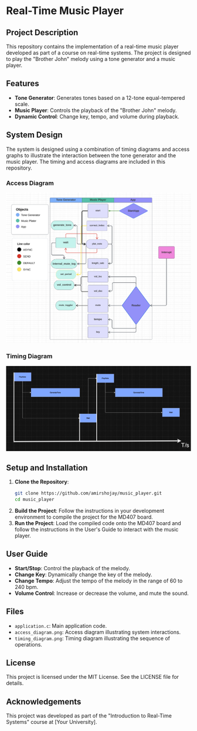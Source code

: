 # Real-Time Music Player

## Project Description
This repository contains the implementation of a real-time music player developed as part of a course on real-time systems. The project is designed to play the "Brother John" melody using a tone generator and a music player.

## Features
- **Tone Generator**: Generates tones based on a 12-tone equal-tempered scale.
- **Music Player**: Controls the playback of the "Brother John" melody.
- **Dynamic Control**: Change key, tempo, and volume during playback.

## System Design
The system is designed using a combination of timing diagrams and access graphs to illustrate the interaction between the tone generator and the music player. The timing and access diagrams are included in this repository.

### Access Diagram
![Access Diagram](access_diagram.png)

### Timing Diagram
![Timing Diagram](timing_diagram.png)

## Setup and Installation
1. **Clone the Repository**:
    ```bash
    git clone https://github.com/amirshojay/music_player.git
    cd music_player
    ```
2. **Build the Project**: Follow the instructions in your development environment to compile the project for the MD407 board.
3. **Run the Project**: Load the compiled code onto the MD407 board and follow the instructions in the User's Guide to interact with the music player.

## User Guide
- **Start/Stop**: Control the playback of the melody.
- **Change Key**: Dynamically change the key of the melody.
- **Change Tempo**: Adjust the tempo of the melody in the range of 60 to 240 bpm.
- **Volume Control**: Increase or decrease the volume, and mute the sound.

## Files
- `application.c`: Main application code.
- `access_diagram.png`: Access diagram illustrating system interactions.
- `timing_diagram.png`: Timing diagram illustrating the sequence of operations.

## License
This project is licensed under the MIT License. See the LICENSE file for details.

## Acknowledgements
This project was developed as part of the "Introduction to Real-Time Systems" course at [Your University].

